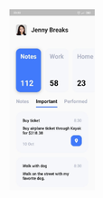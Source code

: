 <img src="https://github.com/einoorish/Flutter-UI-Examples/blob/master/notes/screenshot.jpg" width="30%" height="30%">
